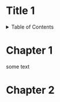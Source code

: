 # Title 1

<details>
  <summary>Table of Contents</summary>
  
  1. [Chapter 1](#ch1)
  2. [Chapter 2](#ch2)

</details>


<a id="ch1"></a>
# Chapter 1 
some text 


<a id="ch2"></a>
# Chapter 2